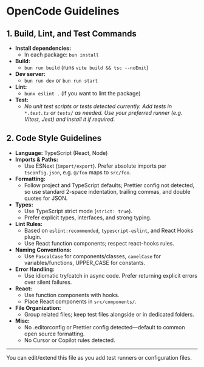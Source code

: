 # OpenCode Guidelines

## 1. Build, Lint, and Test Commands

- **Install dependencies:**  
  - In each package: `bun install`
- **Build:**  
  - `bun run build` (runs `vite build && tsc --noEmit`)
- **Dev server:**  
  - `bun run dev` or `bun run start`
- **Lint:**  
  - `bunx eslint .` (if you want to lint the package)
- **Test:**  
  - _No unit test scripts or tests detected currently. Add tests in `*.test.ts` or `tests/` as needed. Use your preferred runner (e.g. Vitest, Jest) and install it if required._

## 2. Code Style Guidelines

- **Language:** TypeScript (React, Node)
- **Imports & Paths:**
  - Use ESNext (`import/export`). Prefer absolute imports per `tsconfig.json`, e.g. `@/foo` maps to `src/foo`.
- **Formatting:**  
  - Follow project and TypeScript defaults; Prettier config not detected, so use standard 2-space indentation, trailing commas, and double quotes for JSON.
- **Types:**  
  - Use TypeScript strict mode (`strict: true`).
  - Prefer explicit types, interfaces, and strong typing.
- **Lint Rules:**  
  - Based on `eslint:recommended`, `typescript-eslint`, and React Hooks plugin.
  - Use React function components; respect react-hooks rules.
- **Naming Conventions:**  
  - Use `PascalCase` for components/classes, `camelCase` for variables/functions, UPPER_CASE for constants.
- **Error Handling:**  
  - Use idiomatic try/catch in async code. Prefer returning explicit errors over silent failures.
- **React:**  
  - Use function components with hooks.
  - Place React components in `src/components/`.
- **File Organization:**  
  - Group related files; keep test files alongside or in dedicated folders.
- **Misc:**  
  - No .editorconfig or Prettier config detected—default to common open source formatting.
  - No Cursor or Copilot rules detected.

---

You can edit/extend this file as you add test runners or configuration files.
